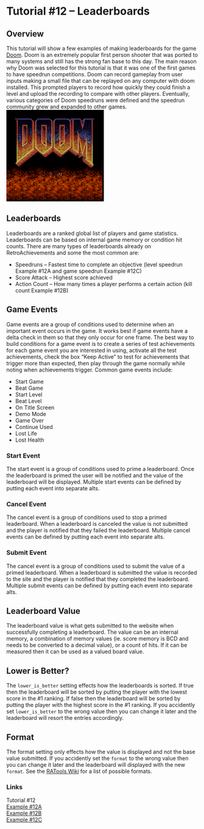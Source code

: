 # Tutorial #12 – Leaderboards
## Overview
This tutorial will show a few examples of making leaderboards for the game [Doom](https://retroachievements.org/game/11256). Doom is an extremely popular first person shooter that was ported to many systems and still has the strong fan base to this day.  The main reason why Doom was selected for this tutorial is that it was one of the first games to have speedrun competitions.   Doom can record gameplay from user inputs making a small file that can be replayed on any computer with doom installed.  This prompted players to record how quickly they could finish a level and upload the recording to compare with other players.  Eventually, various categories of Doom speedruns were defined and the speedrun community grew and expanded to other games.<br>
![Doom Title Screen](Doom_Title.png)<br>
 
## Leaderboards
Leaderboards are a ranked global list of players and game statistics.  Leaderboards can be based on internal game memory or condition hit counts.  There are many types of leaderboards already on RetroAchievements and some the most common are:
* Speedruns – Fastest time to complete an objective (level speedrun Example #12A and game speedrun Example #12C)
* Score Attack – Highest score achieved
* Action Count – How many times a player performs a certain action (kill count Example #12B)
## Game Events
Game events are a group of conditions used to determine when an important event occurs in the game.  It works best if game events have a delta check in them so that they only occur for one frame. The best way to build conditions for a game event is to create a series of test achievements for each game event you are interested in using, activate all the test achievements, check the box “Keep Active” to test for achievements that trigger more than expected, then play through the game normally while noting when achievements trigger.  Common game events include:
* Start Game
* Beat Game
* Start Level
* Beat Level
* On Title Screen
* Demo Mode
* Game Over
* Continue Used
* Lost Life
* Lost Health
### Start Event
The start event is a group of conditions used to prime a leaderboard.  Once the leaderboard is primed the user will be notified and the value of the leaderboard will be displayed. Multiple start events can be defined by putting each event into separate alts.
### Cancel Event
 The cancel event is a group of conditions used to stop a primed leaderboard.  When a leaderboard is canceled the value is not submitted and the player is notified that they failed the leaderboard. Multiple cancel events can be defined by putting each event into separate alts.
### Submit Event
The cancel event is a group of conditions used to submit the value of a primed leaderboard.  When a leaderboard is submitted the value is recorded to the site and the player is notified that they completed the leaderboard. Multiple submit events can be defined by putting each event into separate alts.
## Leaderboard Value
The leaderboard value is what gets submitted to the website when successfully completing a leaderboard.  The value can be an internal memory, a combination of memory values (ie. score memory is BCD and needs to be converted to a decimal value), or a count of hits.  If it can be measured then it can be used as a valued board value.
## Lower is Better?
The ```lower_is_better``` setting effects how the leaderboards is sorted.  If true then the leaderboard will be sorted by putting the player with the lowest score in the #1 ranking.  If false then the leaderboard will be sorted by putting the player with the highest score in the #1 ranking.  If you accidently set ```lower_is_better``` to the wrong value then you can change it later and the leaderboard will resort the entries accordingly.
## Format
The format setting only effects how the value is displayed and not the base value submitted. If you accidently set the ```format``` to the wrong value then you can change it later and the leaderboard will displayed with the new ```format```.  See the [RATools Wiki](https://github.com/Jamiras/RATools/wiki/Leaderboard-Functions) for a list of possible formats.

### Links
Tutorial #12<br>
[Example #12A](Example_12A.md)<br>
[Example #12B](Example_12B.md)<br>
[Example #12C](Example_12C.md)